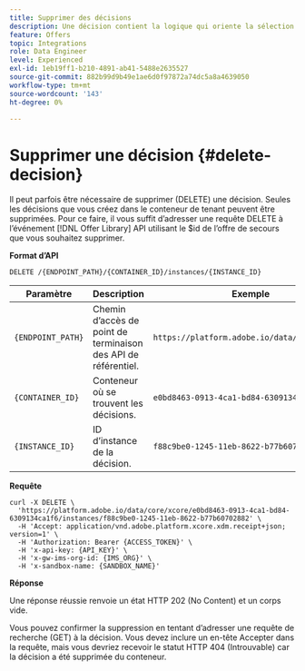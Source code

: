 ```yaml
---
title: Supprimer des décisions
description: Une décision contient la logique qui oriente la sélection d’une offre.
feature: Offers
topic: Integrations
role: Data Engineer
level: Experienced
exl-id: 1eb19ff1-b210-4891-ab41-5488e2635527
source-git-commit: 882b99d9b49e1ae6d0f97872a74dc5a8a4639050
workflow-type: tm+mt
source-wordcount: '143'
ht-degree: 0%

---
```


# Supprimer une décision {#delete-decision}

Il peut parfois être nécessaire de supprimer (DELETE) une décision. Seules les décisions que vous créez dans le conteneur de tenant peuvent être supprimées. Pour ce faire, il vous suffit d’adresser une requête DELETE à l’événement [!DNL Offer Library] API utilisant le $id de l’offre de secours que vous souhaitez supprimer.

**Format d’API**

```http
DELETE /{ENDPOINT_PATH}/{CONTAINER_ID}/instances/{INSTANCE_ID}
```

| Paramètre | Description | Exemple |
| --------- | ----------- | ------- |
| `{ENDPOINT_PATH}` | Chemin d’accès de point de terminaison des API de référentiel. | `https://platform.adobe.io/data/core/xcore/` |
| `{CONTAINER_ID}` | Conteneur où se trouvent les décisions. | `e0bd8463-0913-4ca1-bd84-6309134ca1f6` |
| `{INSTANCE_ID}` | ID d’instance de la décision. | `f88c9be0-1245-11eb-8622-b77b60702882` |

**Requête**

```shell
curl -X DELETE \
  'https://platform.adobe.io/data/core/xcore/e0bd8463-0913-4ca1-bd84-6309134ca1f6/instances/f88c9be0-1245-11eb-8622-b77b60702882' \
  -H 'Accept: application/vnd.adobe.platform.xcore.xdm.receipt+json; version=1' \
  -H 'Authorization: Bearer {ACCESS_TOKEN}' \
  -H 'x-api-key: {API_KEY}' \
  -H 'x-gw-ims-org-id: {IMS_ORG}' \
  -H 'x-sandbox-name: {SANDBOX_NAME}'
```

**Réponse**

Une réponse réussie renvoie un état HTTP 202 (No Content) et un corps vide.

Vous pouvez confirmer la suppression en tentant d’adresser une requête de recherche (GET) à la décision. Vous devez inclure un en-tête Accepter dans la requête, mais vous devriez recevoir le statut HTTP 404 (Introuvable) car la décision a été supprimée du conteneur.
